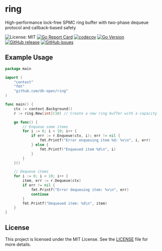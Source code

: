 # ring
High-performance lock-free SPMC ring buffer with two-phase dequeue protocol and callback-based safety

![License: MIT](https://img.shields.io/badge/License-MIT-green.svg)
[![Go Report Card](https://goreportcard.com/badge/github.com/dk-open/ring)](https://goreportcard.com/report/github.com/dk-open/ring)
[![codecov](https://codecov.io/gh/dk-open/ring/graph/badge.svg?token=0UU4GMK24V)](https://codecov.io/gh/dk-open/ring)
[![Go Version](https://img.shields.io/github/go-mod/go-version/dk-open/ring)](https://github.com/dk-open/ring)
[![GitHub release](https://img.shields.io/github/release/dk-open/ring.svg)](https://github.com/dk-open/ring/releases)
[![GitHub issues](https://img.shields.io/github/issues/dk-open/ring)](https://github.com/dk-open/ring/issues)


## Example Usage

```go
package main

import (
	"context"
	"fmt"
	"github.com/dk-open/ring"
)

func main() {
	ctx := context.Background()
    r := ring.New[int](10) // Create a new ring buffer with a capacity of 10

	go func() {
		// Enqueue some items
		for i := 0; i < 10; i++ {
			if err := r.Enqueue(ctx, i); err != nil {
				fmt.Printf("Error enqueuing item %d: %v\n", i, err)
			} else {
				fmt.Printf("Enqueued item %d\n", i)
			}
		}
	}()

    // Dequeue items
    for i := 0; i < 10; i++ {
        item, err := r.Dequeue(ctx)
        if err != nil {
            fmt.Printf("Error dequeuing item: %v\n", err)
            continue
        }
        fmt.Printf("Dequeued item: %d\n", item)
    }
}

```

## License

This project is licensed under the MIT License. See the [LICENSE](LICENSE) file for more details.

